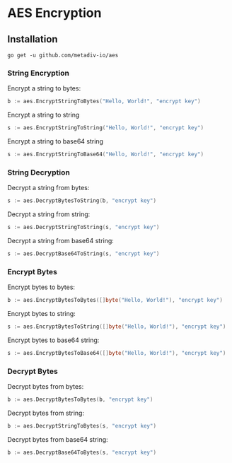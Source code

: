 # AES Encryption

## Installation

```base
go get -u github.com/metadiv-io/aes
```

### String Encryption

Encrypt a string to bytes:

```go
b := aes.EncryptStringToBytes("Hello, World!", "encrypt key")
```

Encrypt a string to string

```go
s := aes.EncryptStringToString("Hello, World!", "encrypt key")
```

Encrypt a string to base64 string

```go
s := aes.EncryptStringToBase64("Hello, World!", "encrypt key")
```

### String Decryption

Decrypt a string from bytes:

```go
s := aes.DecryptBytesToString(b, "encrypt key")
```

Decrypt a string from string:

```go
s := aes.DecryptStringToString(s, "encrypt key")
```

Decrypt a string from base64 string:

```go
s := aes.DecryptBase64ToString(s, "encrypt key")
```

### Encrypt Bytes

Encrypt bytes to bytes:

```go
b := aes.EncryptBytesToBytes([]byte("Hello, World!"), "encrypt key")
```

Encrypt bytes to string:

```go
s := aes.EncryptBytesToString([]byte("Hello, World!"), "encrypt key")
```

Encrypt bytes to base64 string:

```go
s := aes.EncryptBytesToBase64([]byte("Hello, World!"), "encrypt key")
```

### Decrypt Bytes

Decrypt bytes from bytes:

```go
b := aes.DecryptBytesToBytes(b, "encrypt key")
```

Decrypt bytes from string:

```go
b := aes.DecryptStringToBytes(s, "encrypt key")
```

Decrypt bytes from base64 string:

```go
b := aes.DecryptBase64ToBytes(s, "encrypt key")
```
